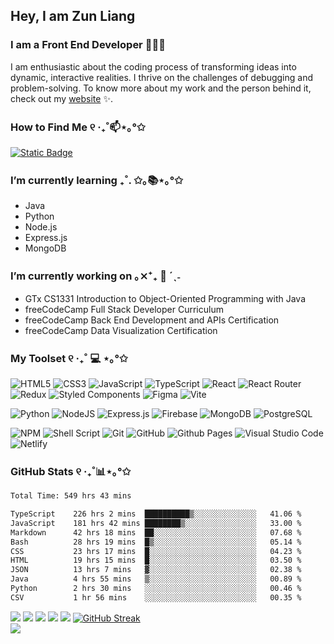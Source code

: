 <!--
**zun-liang/zun-liang** is a ✨ _special_ ✨ repository because its `README.md` (this file) appears on your GitHub profile.

Here are some ideas to get you started:

- 🔭 I’m currently working on ...
- 🌱 I’m currently learning ...
- 👯 I’m looking to collaborate on ...
- 🤔 I’m looking for help with ...
- 💬 Ask me about ...
- 📫 How to reach me: ...
- 😄 Pronouns: ...
- ⚡ Fun fact: ...
-->

## Hey, I am Zun Liang

### I am a Front End Developer 👩🏻‍💻

<p>I am enthusiastic about the coding process of transforming ideas into dynamic, interactive realities. I thrive on the challenges of debugging and problem-solving. To know more about my work and the person behind it, check out my <a target="_blank" href="https://zunldev.com">website</a> ✨.</p>

### How to Find Me ୧ ‧₊˚📫⋆｡°✩
[![Static Badge](https://img.shields.io/badge/%E2%9C%89%EF%B8%8F-contact%40zunldev.com-%23191622?style=for-the-badge&labelColor=%23ff79c6)](mailto:contact@zunldev.com)

### I’m currently learning ₊˚. ✩｡📚⋆｡°✩
- Java
- Python
- Node.js
- Express.js
- MongoDB

### I’m currently working on ｡⨯⁺₊  💼 ´ˎ˗
- GTx CS1331 Introduction to Object-Oriented Programming with Java
- freeCodeCamp Full Stack Developer Curriculum
- freeCodeCamp Back End Development and APIs Certification
- freeCodeCamp Data Visualization Certification

### My Toolset ୧ ‧₊˚ 💻 ⋆｡°✩
  
  ![HTML5](https://img.shields.io/badge/html5-%23E34F26.svg?style=for-the-badge&logo=html5&logoColor=white)
  ![CSS3](https://img.shields.io/badge/css3-%231572B6.svg?style=for-the-badge&logo=css3&logoColor=white)
  ![JavaScript](https://img.shields.io/badge/javascript-%23323330.svg?style=for-the-badge&logo=javascript&logoColor=%23F7DF1E)
  ![TypeScript](https://img.shields.io/badge/typescript-%23007ACC.svg?style=for-the-badge&logo=typescript&logoColor=white)
  ![React](https://img.shields.io/badge/react-%2320232a.svg?style=for-the-badge&logo=react&logoColor=%2361DAFB)
  ![React Router](https://img.shields.io/badge/React_Router-CA4245?style=for-the-badge&logo=react-router&logoColor=white)
  ![Redux](https://img.shields.io/badge/redux-%23593d88.svg?style=for-the-badge&logo=redux&logoColor=white)
  ![Styled Components](https://img.shields.io/badge/styled--components-DB7093?style=for-the-badge&logo=styled-components&logoColor=white)
  ![Figma](https://img.shields.io/badge/figma-%23F24E1E.svg?style=for-the-badge&logo=figma&logoColor=white)
  ![Vite](https://img.shields.io/badge/vite-%23646CFF.svg?style=for-the-badge&logo=vite&logoColor=white)

  ![Python](https://img.shields.io/badge/python-3670A0?style=for-the-badge&logo=python&logoColor=ffdd54)
  ![NodeJS](https://img.shields.io/badge/node.js-6DA55F?style=for-the-badge&logo=node.js&logoColor=white)
  ![Express.js](https://img.shields.io/badge/express.js-%23404d59.svg?style=for-the-badge&logo=express&logoColor=%2361DAFB)
  ![Firebase](https://img.shields.io/badge/firebase-%23039BE5.svg?style=for-the-badge&logo=firebase)
  ![MongoDB](https://img.shields.io/badge/MongoDB-%234ea94b.svg?style=for-the-badge&logo=mongodb&logoColor=white)
  ![PostgreSQL](https://img.shields.io/badge/PostgreSQL-316192?style=for-the-badge&logo=postgresql&logoColor=white)
  
  ![NPM](https://img.shields.io/badge/NPM-%23CB3837.svg?style=for-the-badge&logo=npm&logoColor=white)
  ![Shell Script](https://img.shields.io/badge/shell_script-%23121011.svg?style=for-the-badge&logo=gnu-bash&logoColor=white)
  ![Git](https://img.shields.io/badge/git-%23F05033.svg?style=for-the-badge&logo=git&logoColor=white)
  ![GitHub](https://img.shields.io/badge/github-%23121011.svg?style=for-the-badge&logo=github&logoColor=white)
  ![Github Pages](https://img.shields.io/badge/github%20pages-121013?style=for-the-badge&logo=github&logoColor=white)
  ![Visual Studio Code](https://img.shields.io/badge/Visual%20Studio%20Code-0078d7.svg?style=for-the-badge&logo=visual-studio-code&logoColor=white)
  ![Netlify](https://img.shields.io/badge/netlify-%23000000.svg?style=for-the-badge&logo=netlify&logoColor=#00C7B7)

### GitHub Stats ୧ ‧₊˚📊⋆｡°✩
  <!--START_SECTION:waka-->

```txt
Total Time: 549 hrs 43 mins

TypeScript    226 hrs 2 mins  ██████████▒░░░░░░░░░░░░░░   41.06 %
JavaScript    181 hrs 42 mins ████████▒░░░░░░░░░░░░░░░░   33.00 %
Markdown      42 hrs 18 mins  ██░░░░░░░░░░░░░░░░░░░░░░░   07.68 %
Bash          28 hrs 19 mins  █▒░░░░░░░░░░░░░░░░░░░░░░░   05.14 %
CSS           23 hrs 17 mins  █░░░░░░░░░░░░░░░░░░░░░░░░   04.23 %
HTML          19 hrs 15 mins  █░░░░░░░░░░░░░░░░░░░░░░░░   03.50 %
JSON          13 hrs 7 mins   ▓░░░░░░░░░░░░░░░░░░░░░░░░   02.38 %
Java          4 hrs 55 mins   ▒░░░░░░░░░░░░░░░░░░░░░░░░   00.89 %
Python        2 hrs 30 mins   ░░░░░░░░░░░░░░░░░░░░░░░░░   00.46 %
CSV           1 hr 56 mins    ░░░░░░░░░░░░░░░░░░░░░░░░░   00.35 %
```

<!--END_SECTION:waka-->

  ![](http://github-profile-summary-cards.vercel.app/api/cards/profile-details?username=zun-liang&theme=omni)
  ![](http://github-profile-summary-cards.vercel.app/api/cards/repos-per-language?username=zun-liang&theme=omni)
  ![](http://github-profile-summary-cards.vercel.app/api/cards/most-commit-language?username=zun-liang&theme=omni)
  ![](http://github-profile-summary-cards.vercel.app/api/cards/stats?username=zun-liang&theme=omni)
  ![](http://github-profile-summary-cards.vercel.app/api/cards/productive-time?username=zun-liang&theme=omni&utcOffset=8)
  [![GitHub Streak](https://streak-stats.demolab.com?user=zun-liang&theme=omni&hide_border=true&card_width=683)](https://git.io/streak-stats)<br/>
  ![](https://komarev.com/ghpvc/?username=zun-liang&color=ff79c6)
  
</details>

